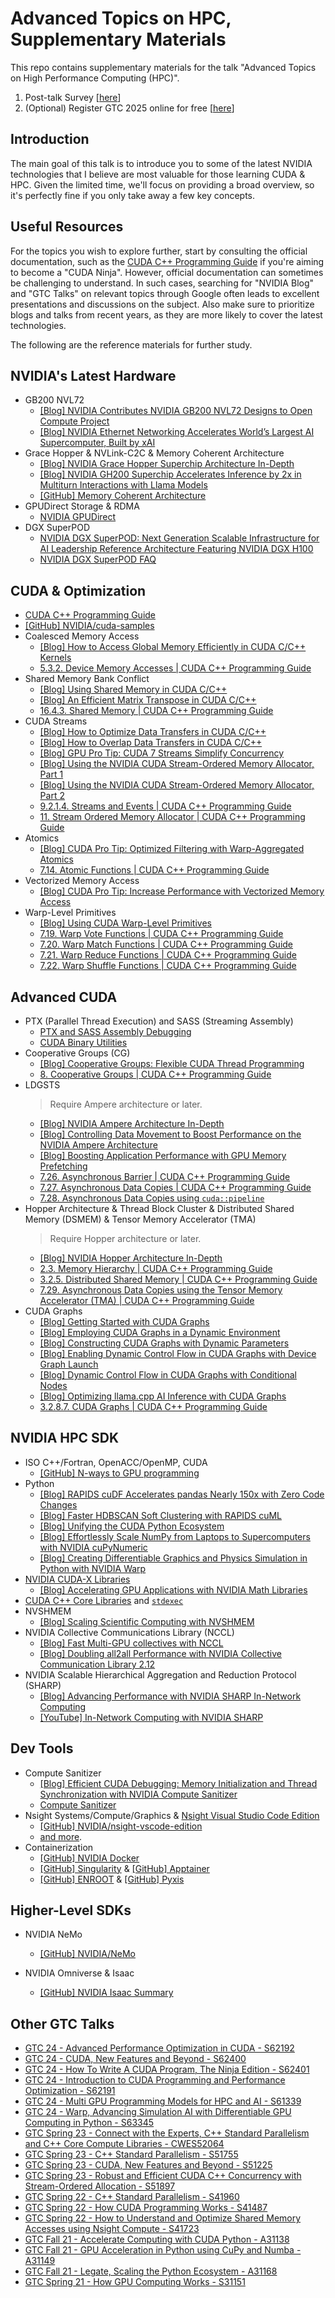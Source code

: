 # Advanced Topics on HPC, Supplementary Materials

This repo contains supplementary materials for the talk "Advanced Topics on High Performance Computing (HPC)".

1. Post-talk Survey [[here](https://forms.gle/MiJ46yjHjr9rQUGi6)]
2. (Optional) Register GTC 2025 online for free [[here](https://www.nvidia.com/en-us/gtc/?ncid=GTC-NVMD8BQ6)]

## Introduction

The main goal of this talk is to introduce you to some of the latest NVIDIA technologies that I believe are most valuable for those learning CUDA & HPC. Given the limited time, we'll focus on providing a broad overview, so it's perfectly fine if you only take away a few key concepts.

## Useful Resources

For the topics you wish to explore further, start by consulting the official documentation, such as the [CUDA C++ Programming Guide](https://docs.nvidia.com/cuda/cuda-c-programming-guide/index.html) if you're aiming to become a "CUDA Ninja". However, official documentation can sometimes be challenging to understand. In such cases, searching for "NVIDIA Blog" and "GTC Talks" on relevant topics through Google often leads to excellent presentations and discussions on the subject. Also make sure to prioritize blogs and talks from recent years, as they are more likely to cover the latest technologies.

The following are the reference materials for further study.

## NVIDIA's Latest Hardware

- GB200 NVL72
  - [[Blog] NVIDIA Contributes NVIDIA GB200 NVL72 Designs to Open Compute Project](https://developer.nvidia.com/blog/nvidia-contributes-nvidia-gb200-nvl72-designs-to-open-compute-project/)
  - [[Blog] NVIDIA Ethernet Networking Accelerates World’s Largest AI Supercomputer, Built by xAI](https://nvidianews.nvidia.com/news/spectrum-x-ethernet-networking-xai-colossus)
- Grace Hopper & NVLink-C2C & Memory Coherent Architecture
  - [[Blog] NVIDIA Grace Hopper Superchip Architecture In-Depth](https://developer.nvidia.com/blog/nvidia-grace-hopper-superchip-architecture-in-depth/)
  - [[Blog] NVIDIA GH200 Superchip Accelerates Inference by 2x in Multiturn Interactions with Llama Models](https://developer.nvidia.com/blog/nvidia-gh200-superchip-accelerates-inference-by-2x-in-multiturn-interactions-with-llama-models/)
  - [[GitHub] Memory Coherent Architecture](https://github.com/j3soon/nways_accelerated_programming/blob/main/_basic/memory_coherent/jupyter_notebook/memory_coherent_architectures.ipynb)
- GPUDirect Storage & RDMA
  - [NVIDIA GPUDirect](https://developer.nvidia.com/gpudirect)
- DGX SuperPOD
  - [NVIDIA DGX SuperPOD: Next Generation Scalable Infrastructure for AI Leadership Reference Architecture Featuring NVIDIA DGX H100](https://docs.nvidia.com/dgx-superpod/reference-architecture-scalable-infrastructure-h100/latest/index.html)
  - [NVIDIA DGX SuperPOD FAQ](https://docs.nvidia.com/dgx-superpod/faq/latest/dgx-superpod.html)

## CUDA & Optimization

- [CUDA C++ Programming Guide](https://docs.nvidia.com/cuda/cuda-c-programming-guide/index.html)
- [[GitHub] NVIDIA/cuda-samples](https://github.com/NVIDIA/cuda-samples)
- Coalesced Memory Access
  - [[Blog] How to Access Global Memory Efficiently in CUDA C/C++ Kernels](https://developer.nvidia.com/blog/how-access-global-memory-efficiently-cuda-c-kernels/)
  - [5.3.2. Device Memory Accesses \| CUDA C++ Programming Guide](https://docs.nvidia.com/cuda/cuda-c-programming-guide/index.html#device-memory-accesses)
- Shared Memory Bank Conflict
  - [[Blog] Using Shared Memory in CUDA C/C++](https://developer.nvidia.com/blog/using-shared-memory-cuda-cc/)
  - [[Blog] An Efficient Matrix Transpose in CUDA C/C++](https://developer.nvidia.com/blog/efficient-matrix-transpose-cuda-cc/)
  - [16.4.3. Shared Memory \| CUDA C++ Programming Guide](https://docs.nvidia.com/cuda/cuda-c-programming-guide/index.html#shared-memory-5-x)
- CUDA Streams
  - [[Blog] How to Optimize Data Transfers in CUDA C/C++](https://developer.nvidia.com/blog/how-optimize-data-transfers-cuda-cc/)
  - [[Blog] How to Overlap Data Transfers in CUDA C/C++](https://developer.nvidia.com/blog/how-overlap-data-transfers-cuda-cc/)
  - [[Blog] GPU Pro Tip: CUDA 7 Streams Simplify Concurrency](https://developer.nvidia.com/blog/gpu-pro-tip-cuda-7-streams-simplify-concurrency/)
  - [[Blog] Using the NVIDIA CUDA Stream-Ordered Memory Allocator, Part 1](https://developer.nvidia.com/blog/using-cuda-stream-ordered-memory-allocator-part-1/)
  - [[Blog] Using the NVIDIA CUDA Stream-Ordered Memory Allocator, Part 2](https://developer.nvidia.com/blog/using-cuda-stream-ordered-memory-allocator-part-2/)
  - [9.2.1.4. Streams and Events \| CUDA C++ Programming Guide](https://docs.nvidia.com/cuda/cuda-c-programming-guide/index.html#streams-and-events)
  - [11. Stream Ordered Memory Allocator \| CUDA C++ Programming Guide](https://docs.nvidia.com/cuda/cuda-c-programming-guide/index.html#stream-ordered-memory-allocator)
- Atomics
  - [[Blog] CUDA Pro Tip: Optimized Filtering with Warp-Aggregated Atomics](https://developer.nvidia.com/blog/cuda-pro-tip-optimized-filtering-warp-aggregated-atomics/)
  - [7.14. Atomic Functions \| CUDA C++ Programming Guide](https://docs.nvidia.com/cuda/cuda-c-programming-guide/index.html#atomic-functions)
- Vectorized Memory Access
  - [[Blog] CUDA Pro Tip: Increase Performance with Vectorized Memory Access](https://developer.nvidia.com/blog/cuda-pro-tip-increase-performance-with-vectorized-memory-access/)
- Warp-Level Primitives
  - [[Blog] Using CUDA Warp-Level Primitives](https://developer.nvidia.com/blog/using-cuda-warp-level-primitives/)
  - [7.19. Warp Vote Functions \| CUDA C++ Programming Guide](https://docs.nvidia.com/cuda/cuda-c-programming-guide/index.html#warp-vote-functions)
  - [7.20. Warp Match Functions \| CUDA C++ Programming Guide](https://docs.nvidia.com/cuda/cuda-c-programming-guide/index.html#warp-match-functions)
  - [7.21. Warp Reduce Functions \| CUDA C++ Programming Guide](https://docs.nvidia.com/cuda/cuda-c-programming-guide/index.html#warp-reduce-functions)
  - [7.22. Warp Shuffle Functions \| CUDA C++ Programming Guide](https://docs.nvidia.com/cuda/cuda-c-programming-guide/index.html#warp-shuffle-functions)

## Advanced CUDA

- PTX (Parallel Thread Execution) and SASS (Streaming Assembly)
  - [PTX and SASS Assembly Debugging](https://docs.nvidia.com/nsight-visual-studio-edition/cuda-advanced-topics/index.html#ptx-and-sass-assembly-debugging)
  - [CUDA Binary Utilities](https://docs.nvidia.com/cuda/cuda-binary-utilities/index.html)
- Cooperative Groups (CG)
  - [[Blog] Cooperative Groups: Flexible CUDA Thread Programming](https://developer.nvidia.com/blog/cooperative-groups/)
  - [8. Cooperative Groups \| CUDA C++ Programming Guide](https://docs.nvidia.com/cuda/cuda-c-programming-guide/index.html#cooperative-groups)
- LDGSTS
  > Require Ampere architecture or later.
  - [[Blog] NVIDIA Ampere Architecture In-Depth](https://developer.nvidia.com/blog/nvidia-ampere-architecture-in-depth/)
  - [[Blog] Controlling Data Movement to Boost Performance on the NVIDIA Ampere Architecture](https://developer.nvidia.com/blog/controlling-data-movement-to-boost-performance-on-ampere-architecture/)
  - [[Blog] Boosting Application Performance with GPU Memory Prefetching](https://developer.nvidia.com/blog/boosting-application-performance-with-gpu-memory-prefetching/)
  - [7.26. Asynchronous Barrier \| CUDA C++ Programming Guide](https://docs.nvidia.com/cuda/cuda-c-programming-guide/index.html#aw-barrier)
  - [7.27. Asynchronous Data Copies \| CUDA C++ Programming Guide](https://docs.nvidia.com/cuda/cuda-c-programming-guide/index.html#asynchronous-data-copies)
  - [7.28. Asynchronous Data Copies using `cuda::pipeline`](https://docs.nvidia.com/cuda/cuda-c-programming-guide/index.html#asynchronous-data-copies-using-cuda-pipeline)
- Hopper Architecture & Thread Block Cluster & Distributed Shared Memory (DSMEM) & Tensor Memory Accelerator (TMA)
  > Require Hopper architecture or later.
  - [[Blog] NVIDIA Hopper Architecture In-Depth](https://developer.nvidia.com/blog/nvidia-hopper-architecture-in-depth/)
  - [2.3. Memory Hierarchy \| CUDA C++ Programming Guide](https://docs.nvidia.com/cuda/cuda-c-programming-guide/index.html#memory-hierarchy)
  - [3.2.5. Distributed Shared Memory \| CUDA C++ Programming Guide](https://docs.nvidia.com/cuda/cuda-c-programming-guide/index.html#distributed-shared-memory)
  - [7.29. Asynchronous Data Copies using the Tensor Memory Accelerator (TMA) \| CUDA C++ Programming Guide](https://docs.nvidia.com/cuda/cuda-c-programming-guide/index.html#asynchronous-data-copies-using-the-tensor-memory-accelerator-tma)
- CUDA Graphs
  - [[Blog] Getting Started with CUDA Graphs](https://developer.nvidia.com/blog/cuda-graphs/)
  - [[Blog] Employing CUDA Graphs in a Dynamic Environment](https://developer.nvidia.com/blog/employing-cuda-graphs-in-a-dynamic-environment/)
  - [[Blog] Constructing CUDA Graphs with Dynamic Parameters](https://developer.nvidia.com/blog/constructing-cuda-graphs-with-dynamic-parameters/)
  - [[Blog] Enabling Dynamic Control Flow in CUDA Graphs with Device Graph Launch](https://developer.nvidia.com/blog/enabling-dynamic-control-flow-in-cuda-graphs-with-device-graph-launch/)
  - [[Blog] Dynamic Control Flow in CUDA Graphs with Conditional Nodes](https://developer.nvidia.com/blog/dynamic-control-flow-in-cuda-graphs-with-conditional-nodes/)
  - [[Blog] Optimizing llama.cpp AI Inference with CUDA Graphs](https://developer.nvidia.com/blog/optimizing-llama-cpp-ai-inference-with-cuda-graphs/)
  - [3.2.8.7. CUDA Graphs \| CUDA C++ Programming Guide](https://docs.nvidia.com/cuda/cuda-c-programming-guide/index.html#cuda-graphs)

## NVIDIA HPC SDK

- ISO C++/Fortran, OpenACC/OpenMP, CUDA
  - [[GitHub] N-ways to GPU programming](https://github.com/j3soon/nways_accelerated_programming)
- Python
  - [[Blog] RAPIDS cuDF Accelerates pandas Nearly 150x with Zero Code Changes](https://developer.nvidia.com/blog/rapids-cudf-accelerates-pandas-nearly-150x-with-zero-code-changes/)
  - [[Blog] Faster HDBSCAN Soft Clustering with RAPIDS cuML](https://developer.nvidia.com/blog/faster-hdbscan-soft-clustering-with-rapids-cuml/)
  - [[Blog] Unifying the CUDA Python Ecosystem](https://developer.nvidia.com/blog/unifying-the-cuda-python-ecosystem/)
  - [[Blog] Effortlessly Scale NumPy from Laptops to Supercomputers with NVIDIA cuPyNumeric](https://developer.nvidia.com/blog/effortlessly-scale-numpy-from-laptops-to-supercomputers-with-nvidia-cupynumeric/)
  - [[Blog] Creating Differentiable Graphics and Physics Simulation in Python with NVIDIA Warp](https://developer.nvidia.com/blog/creating-differentiable-graphics-and-physics-simulation-in-python-with-nvidia-warp/)
- [NVIDIA CUDA-X Libraries](https://developer.nvidia.com/gpu-accelerated-libraries)
  - [[Blog] Accelerating GPU Applications with NVIDIA Math Libraries](https://developer.nvidia.com/blog/accelerating-gpu-applications-with-nvidia-math-libraries/)
- [CUDA C++ Core Libraries](https://nvidia.github.io/cccl/cpp.html) and [`stdexec`](https://nvidia.github.io/stdexec/)
- NVSHMEM
  - [[Blog] Scaling Scientific Computing with NVSHMEM](https://developer.nvidia.com/blog/scaling-scientific-computing-with-nvshmem/)
- NVIDIA Collective Communications Library (NCCL)
  - [[Blog] Fast Multi-GPU collectives with NCCL](https://developer.nvidia.com/blog/fast-multi-gpu-collectives-nccl/)
  - [[Blog] Doubling all2all Performance with NVIDIA Collective Communication Library 2.12](https://developer.nvidia.com/blog/doubling-all2all-performance-with-nvidia-collective-communication-library-2-12/)
- NVIDIA Scalable Hierarchical Aggregation and Reduction Protocol (SHARP)
  - [[Blog] Advancing Performance with NVIDIA SHARP In-Network Computing](https://developer.nvidia.com/blog/advancing-performance-with-nvidia-sharp-in-network-computing/)
  - [[YouTube] In-Network Computing with NVIDIA SHARP](https://youtu.be/uzYZP_z_5WE)

## Dev Tools

- Compute Sanitizer
  - [[Blog] Efficient CUDA Debugging: Memory Initialization and Thread Synchronization with NVIDIA Compute Sanitizer](https://developer.nvidia.com/blog/efficient-cuda-debugging-memory-initialization-and-thread-synchronization-with-nvidia-compute-sanitizer/)
  - [Compute Sanitizer](https://docs.nvidia.com/compute-sanitizer/ComputeSanitizer)
- Nsight Systems/Compute/Graphics & [Nsight Visual Studio Code Edition](https://developer.nvidia.com/nsight-visual-studio-code-edition)
  - [[GitHub] NVIDIA/nsight-vscode-edition](https://github.com/NVIDIA/nsight-vscode-edition)
  - [and more](https://developer.nvidia.com/tools-overview).
- Containerization
  - [[GitHub] NVIDIA Docker](NVIDIA/nvidia-container-toolkit)
  - [[GitHub] Singularity](https://github.com/sylabs/singularity) & [[GitHub] Apptainer](https://github.com/apptainer/apptainer)
  - [[GitHub] ENROOT](https://github.com/NVIDIA/enroot) & [[GitHub] Pyxis](https://github.com/NVIDIA/pyxis)

## Higher-Level SDKs

- NVIDIA NeMo
  - [[GitHub] NVIDIA/NeMo](https://github.com/NVIDIA/NeMo)

- NVIDIA Omniverse & Isaac
  - [[GitHub] NVIDIA Isaac Summary](https://github.com/j3soon/nvidia-isaac-summary)

## Other GTC Talks

- [GTC 24 - Advanced Performance Optimization in CUDA - S62192](https://www.nvidia.com/en-us/on-demand/session/gtc24-s62192/)
- [GTC 24 - CUDA, New Features and Beyond - S62400](https://www.nvidia.com/en-us/on-demand/session/gtc24-s62400/)
- [GTC 24 - How To Write A CUDA Program, The Ninja Edition - S62401](https://www.nvidia.com/en-us/on-demand/session/gtc24-s62401/)
- [GTC 24 - Introduction to CUDA Programming and Performance Optimization - S62191](https://www.nvidia.com/en-us/on-demand/session/gtc24-s62191/)
- [GTC 24 - Multi GPU Programming Models for HPC and AI - S61339](https://www.nvidia.com/en-us/on-demand/session/gtc24-s61339/)
- [GTC 24 - Warp, Advancing Simulation AI with Differentiable GPU Computing in Python - S63345](https://www.nvidia.com/en-us/on-demand/session/gtc24-s63345/)
- [GTC Spring 23 - Connect with the Experts, C++ Standard Parallelism and C++ Core Compute Libraries - CWES52064](https://www.nvidia.com/en-us/on-demand/session/gtcspring23-cwes52064)
- [GTC Spring 23 - C++ Standard Parallelism - S51755](https://www.nvidia.com/en-us/on-demand/session/gtcspring23-s51755/)
- [GTC Spring 23 - CUDA, New Features and Beyond - S51225](https://www.nvidia.com/en-us/on-demand/session/gtcspring23-s51225/)
- [GTC Spring 23 - Robust and Efficient CUDA C++ Concurrency with Stream-Ordered Allocation - S51897](https://www.nvidia.com/en-us/on-demand/session/gtcspring23-s51897/)
- [GTC Spring 22 - C++ Standard Parallelism - S41960](https://www.nvidia.com/en-us/on-demand/session/gtcspring22-s41960/)
- [GTC Spring 22 - How CUDA Programming Works - S41487](https://www.nvidia.com/en-us/on-demand/session/gtcspring22-s41487/)
- [GTC Spring 22 - How to Understand and Optimize Shared Memory Accesses using Nsight Compute - S41723](https://www.nvidia.com/en-us/on-demand/session/gtcspring22-s41723/)
- [GTC Fall 21 - Accelerate Computing with CUDA Python - A31138](https://www.nvidia.com/en-us/on-demand/session/gtcfall21-a31138/)
- [GTC Fall 21 - GPU Acceleration in Python using CuPy and Numba - A31149](https://www.nvidia.com/en-us/on-demand/session/gtcfall21-a31149/)
- [GTC Fall 21 - Legate, Scaling the Python Ecosystem - A31168](https://www.nvidia.com/en-us/on-demand/session/gtcfall21-a31168/)
- [GTC Spring 21 - How GPU Computing Works - S31151](https://www.nvidia.com/en-us/on-demand/session/gtcspring21-s31151/)
